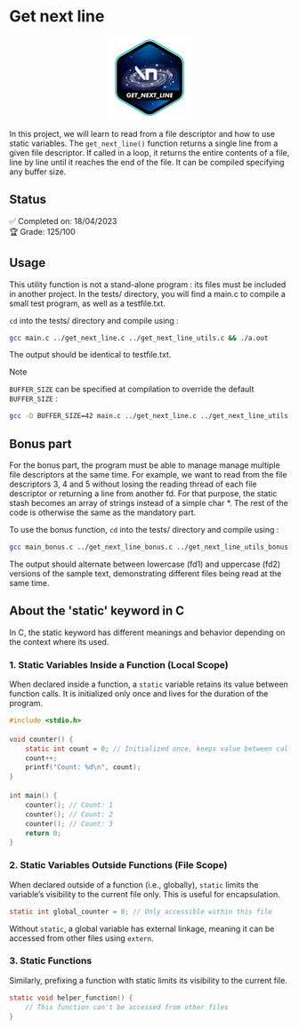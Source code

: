 # Get next line

<p align="center">
  <img src="https://github.com/ArenKae/ArenKae/blob/main/42%20badges/get_next_linee.png" alt="Gnl 42 project badge"/>
</p>

In this project, we will learn to read from a file descriptor and how to use static variables.
The `get_next_line()` function returns a single line from a given file descriptor. If called in a loop, it returns the entire contents of a file, line by line until it reaches the end of the file. It can be compiled specifying any buffer size.

## Status
✅ Completed on: 18/04/2023
</br>
🏆 Grade: 125/100

## Usage

This utility function is not a stand-alone program : its files must be included in another project.
In the tests/ directory, you will find a main.c to compile a small test program, as well as a testfile.txt.

`cd` into the tests/ directory and compile using :
```bash
gcc main.c ../get_next_line.c ../get_next_line_utils.c && ./a.out
```
The output should be identical to testfile.txt.
</br>

> [!NOTE]
> `BUFFER_SIZE` can be specified at compilation to override the default `BUFFER_SIZE` :
> ```bash
> gcc -D BUFFER_SIZE=42 main.c ../get_next_line.c ../get_next_line_utils.c && ./a.out
> ```

## Bonus part

For the bonus part, the program must be able to manage manage multiple file descriptors at the same time. For example, we want to read from the file descriptors 3, 4 and 5 without losing the reading thread of each file descriptor or returning a line from another fd. For that purpose, the static stash becomes an array of strings instead of a simple char *. The rest of the code is otherwise the same as the mandatory part.

To use the bonus function, `cd` into the tests/ directory and compile using :
```bash
gcc main_bonus.c ../get_next_line_bonus.c ../get_next_line_utils_bonus.c && ./a.out
```
The output should alternate between lowercase (fd1) and uppercase (fd2) versions of the sample text, demonstrating different files being read at the same time.

## About the 'static' keyword in C

In C, the static keyword has different meanings and behavior depending on the context where its used.

### 1. Static Variables Inside a Function (Local Scope)
When declared inside a function, a `static` variable retains its value between function calls. It is initialized only once and lives for the duration of the program.
```c
#include <stdio.h>

void counter() {
    static int count = 0; // Initialized once, keeps value between calls
    count++;
    printf("Count: %d\n", count);
}

int main() {
    counter(); // Count: 1
    counter(); // Count: 2
    counter(); // Count: 3
    return 0;
}
```

### 2. Static Variables Outside Functions (File Scope)
When declared outside of a function (i.e., globally), `static` limits the variable’s visibility to the current file only. This is useful for encapsulation.
```c
static int global_counter = 0; // Only accessible within this file
```
Without `static`, a global variable has external linkage, meaning it can be accessed from other files using `extern`.

### 3. Static Functions
Similarly, prefixing a function with static limits its visibility to the current file.
```c
static void helper_function() {
    // This function can't be accessed from other files
}
```